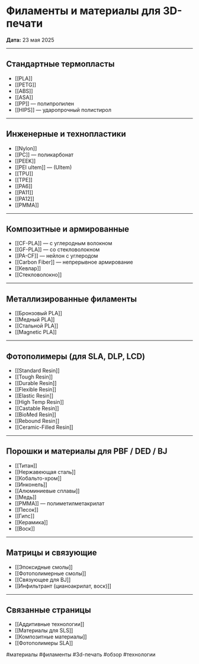 # Филаменты и материалы для 3D-печати

**Дата:** 23 мая 2025

---

## Стандартные термопласты
- [[PLA]]  
- [[PETG]]  
- [[ABS]]  
- [[ASA]]  
- [[PP]] — полипропилен  
- [[HIPS]] — ударопрочный полистирол

---

## Инженерные и  технопластики
- [[Nylon]]  
- [[PC]] — поликарбонат  
- [[PEEK]]  
- [[PEI ultem]] — (Ultem)  
- [[TPU]]  
- [[TPE]]  
- [[PA6]]  
- [[PA11]]  
- [[PA12]]
- [[PMMA]]

---

## Композитные и армированные
- [[CF-PLA]] — с углеродным волокном  
- [[GF-PLA]] — со стекловолокном  
- [[PA-CF]] — нейлон с углеродом  
- [[Carbon Fiber]] — непрерывное армирование  
- [[Кевлар]]  
- [[Стекловолокно]]

---

## Металлизированные филаменты
- [[Бронзовый PLA]]  
- [[Медный PLA]]  
- [[Стальной PLA]]  
- [[Magnetic PLA]]

---

## Фотополимеры (для SLA, DLP, LCD)
- [[Standard Resin]]  
- [[Tough Resin]]  
- [[Durable Resin]]  
- [[Flexible Resin]]  
- [[Elastic Resin]]  
- [[High Temp Resin]]  
- [[Castable Resin]]  
- [[BioMed Resin]]  
- [[Rebound Resin]]  
- [[Ceramic-Filled Resin]]

---

## Порошки и материалы для PBF / DED / BJ
- [[Титан]]  
- [[Нержавеющая сталь]]  
- [[Кобальто-хром]]  
- [[Инконель]]  
- [[Алюминиевые сплавы]]  
- [[Медь]]  
- [[PMMA]] — полиметилметакрилат  
- [[Песок]]  
- [[Гипс]]  
- [[Керамика]]  
- [[Воск]]

---

## Матрицы и связующие
- [[Эпоксидные смолы]]  
- [[Фотополимерные смолы]]  
- [[Связующее для BJ]]  
- [[Инфильтрант (цианоакрилат, воск)]]

---

## Связанные страницы
- [[Аддитивные технологии]]  
- [[Материалы для SLS]]  
- [[Композитные материалы]]  
- [[Фотополимеры SLA]]

#материалы #филаменты #3d-печать #обзор #технологии